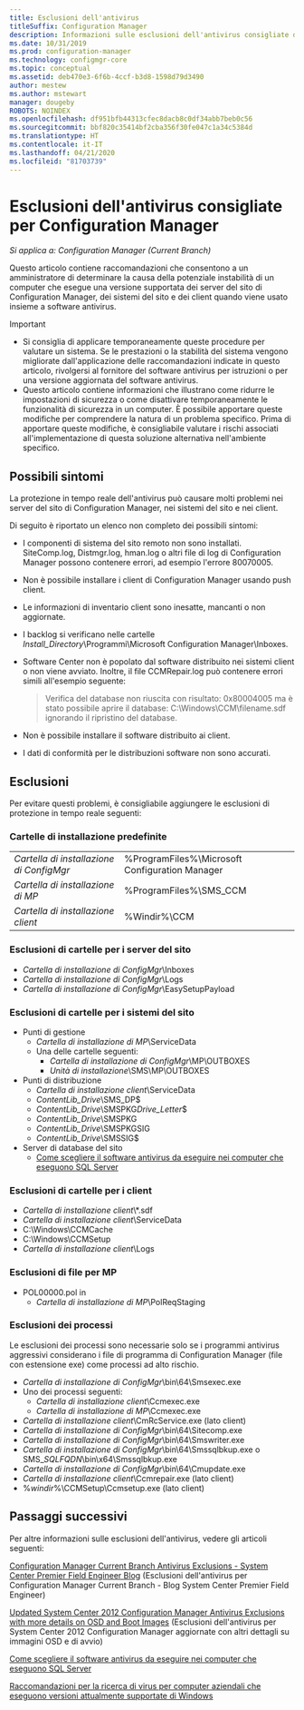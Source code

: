 ```yaml
---
title: Esclusioni dell'antivirus
titleSuffix: Configuration Manager
description: Informazioni sulle esclusioni dell'antivirus consigliate da usare per la risoluzione dei problemi.
ms.date: 10/31/2019
ms.prod: configuration-manager
ms.technology: configmgr-core
ms.topic: conceptual
ms.assetid: deb470e3-6f6b-4ccf-b3d8-1598d79d3490
author: mestew
ms.author: mstewart
manager: dougeby
ROBOTS: NOINDEX
ms.openlocfilehash: df951bfb44313cfec8dacb8c0df34abb7beb0c56
ms.sourcegitcommit: bbf820c35414bf2cba356f30fe047c1a34c5384d
ms.translationtype: HT
ms.contentlocale: it-IT
ms.lasthandoff: 04/21/2020
ms.locfileid: "81703739"
---
```

# <a name="recommended-antivirus-exclusions-for-configuration-manager"></a>Esclusioni dell'antivirus consigliate per Configuration Manager

*Si applica a: Configuration Manager (Current Branch)*

Questo articolo contiene raccomandazioni che consentono a un amministratore di determinare la causa della potenziale instabilità di un computer che esegue una versione supportata dei server del sito di Configuration Manager, dei sistemi del sito e dei client quando viene usato insieme a software antivirus.

> [!IMPORTANT]
>
> - Si consiglia di applicare temporaneamente queste procedure per valutare un sistema. Se le prestazioni o la stabilità del sistema vengono migliorate dall'applicazione delle raccomandazioni indicate in questo articolo, rivolgersi al fornitore del software antivirus per istruzioni o per una versione aggiornata del software antivirus.
> - Questo articolo contiene informazioni che illustrano come ridurre le impostazioni di sicurezza o come disattivare temporaneamente le funzionalità di sicurezza in un computer. È possibile apportare queste modifiche per comprendere la natura di un problema specifico. Prima di apportare queste modifiche, è consigliabile valutare i rischi associati all'implementazione di questa soluzione alternativa nell'ambiente specifico.

## <a name="possible-symptoms"></a>Possibili sintomi 

La protezione in tempo reale dell'antivirus può causare molti problemi nei server del sito di Configuration Manager, nei sistemi del sito e nei client.

Di seguito è riportato un elenco non completo dei possibili sintomi:

- I componenti di sistema del sito remoto non sono installati. SiteComp.log, Distmgr.log, hman.log o altri file di log di Configuration Manager possono contenere errori, ad esempio l'errore 80070005.
- Non è possibile installare i client di Configuration Manager usando push client.
- Le informazioni di inventario client sono inesatte, mancanti o non aggiornate.
- I backlog si verificano nelle cartelle *Install_Directory*\Programmi\Microsoft Configuration Manager\Inboxes.
- Software Center non è popolato dal software distribuito nei sistemi client o non viene avviato. Inoltre, il file CCMRepair.log può contenere errori simili all'esempio seguente:

  > Verifica del database non riuscita con risultato: 0x80004005 ma è stato possibile aprire il database: C:\Windows\CCM\filename.sdf ignorando il ripristino del database.

- Non è possibile installare il software distribuito ai client.
- I dati di conformità per le distribuzioni software non sono accurati.

## <a name="exclusions"></a>Esclusioni

Per evitare questi problemi, è consigliabile aggiungere le esclusioni di protezione in tempo reale seguenti:

### <a name="default-installation-folders"></a>Cartelle di installazione predefinite

|  |  |
| - | - |
|*Cartella di installazione di ConfigMgr*  |  %ProgramFiles%\Microsoft Configuration Manager  |  
|*Cartella di installazione di MP*  |%ProgramFiles%\SMS_CCM  |  
|*Cartella di installazione client*  |%Windir%\CCM  |  

### <a name="folder-exclusions-for-site-servers"></a>Esclusioni di cartelle per i server del sito

- *Cartella di installazione di ConfigMgr*\Inboxes
- *Cartella di installazione di ConfigMgr*\Logs
- *Cartella di installazione di ConfigMgr*\EasySetupPayload

### <a name="folder-exclusions-for-site-systems"></a>Esclusioni di cartelle per i sistemi del sito

- Punti di gestione
  - *Cartella di installazione di MP*\ServiceData
  - Una delle cartelle seguenti:
    - *Cartella di installazione di ConfigMgr*\MP\OUTBOXES
    - *Unità di installazione*\SMS\MP\OUTBOXES
- Punti di distribuzione
  - *Cartella di installazione client*\ServiceData
  - *ContentLib_Drive*\SMS_DP$
  - *ContentLib_Drive*\SMSPKG*Drive_Letter*$
  - *ContentLib_Drive*\SMSPKG
  - *ContentLib_Drive*\SMSPKGSIG
  - *ContentLib_Drive*\SMSSIG$
- Server di database del sito
  - [Come scegliere il software antivirus da eseguire nei computer che eseguono SQL Server](https://support.microsoft.com/en-us/help/309422)

### <a name="folder-exclusions-for-clients"></a>Esclusioni di cartelle per i client

- *Cartella di installazione client*\\\*.sdf
- *Cartella di installazione client*\ServiceData
- C:\Windows\CCMCache
- C:\Windows\CCMSetup
- *Cartella di installazione client*\Logs

### <a name="file-exclusions-for-mps"></a>Esclusioni di file per MP

- POL00000.pol in
  - *Cartella di installazione di MP*\PolReqStaging

### <a name="process-exclusions"></a>Esclusioni dei processi

Le esclusioni dei processi sono necessarie solo se i programmi antivirus aggressivi considerano i file di programma di Configuration Manager (file con estensione exe) come processi ad alto rischio.

- *Cartella di installazione di ConfigMgr*\bin\64\Smsexec.exe
- Uno dei processi seguenti:
  - *Cartella di installazione client*\Ccmexec.exe
  - *Cartella di installazione di MP*\Ccmexec.exe
- *Cartella di installazione client*\CmRcService.exe (lato client)
- *Cartella di installazione di ConfigMgr*\bin\64\Sitecomp.exe
- *Cartella di installazione di ConfigMgr*\bin\64\Smswriter.exe
- *Cartella di installazione di ConfigMgr*\bin\64\Smssqlbkup.exe o SMS_*SQLFQDN*\bin\x64\Smssqlbkup.exe
- *Cartella di installazione di ConfigMgr*\bin\64\Cmupdate.exe
- *Cartella di installazione client*\Ccmrepair.exe (lato client)
- %*windir*%\CCMSetup\Ccmsetup.exe (lato client)

## <a name="next-steps"></a>Passaggi successivi

Per altre informazioni sulle esclusioni dell'antivirus, vedere gli articoli seguenti:

[Configuration Manager Current Branch Antivirus Exclusions - System Center Premier Field Engineer Blog](https://blogs.technet.microsoft.com/systemcenterpfe/2017/05/24/configuration-manager-current-branch-antivirus-update/) (Esclusioni dell'antivirus per Configuration Manager Current Branch - Blog System Center Premier Field Engineer)

[Updated System Center 2012 Configuration Manager Antivirus Exclusions with more details on OSD and Boot Images](https://blogs.technet.microsoft.com/systemcenterpfe/2013/01/11/updated-system-center-2012-configuration-manager-antivirus-exclusions-with-more-details-on-osd-and-boot-images-etc/) (Esclusioni dell'antivirus per System Center 2012 Configuration Manager aggiornate con altri dettagli su immagini OSD e di avvio)

[Come scegliere il software antivirus da eseguire nei computer che eseguono SQL Server](https://support.microsoft.com/en-us/help/309422/how-to-choose-antivirus-software-to-run-on-computers-that-are-running-sql-server)

[Raccomandazioni per la ricerca di virus per computer aziendali che eseguono versioni attualmente supportate di Windows](https://support.microsoft.com/en-us/help/822158/virus-scanning-recommendations-for-enterprise-computers-that-are-running-currently-supported-versions-of-windows)
